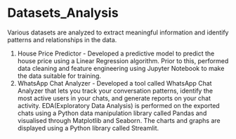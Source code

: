 # Datasets_Analysis
Various datasets are analyzed to extract meaningful information and identify patterns and relationships in the data.
1. House Price Predictor - Developed a predictive model to predict the house price using a Linear Regression algorithm. Prior to this, performed data cleaning and feature engineering using Jupyter Notebook to make the data suitable for training.
2. WhatsApp Chat Analyzer - Developed a tool called WhatsApp Chat Analyzer that lets you track your conversation patterns, identify the most active users in your chats, and generate reports on your chat activity. EDA(Exploratory Data Analysis) is performed on the exported chats using a Python data manipulation library called Pandas and visualised through Matplotlib and Seaborn. The charts and graphs are displayed using a Python library called Streamlit.
